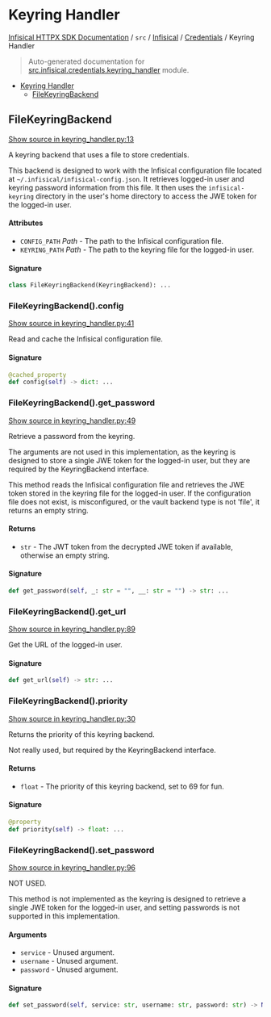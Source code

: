 # Keyring Handler

[Infisical HTTPX SDK Documentation](../../../README.md#infisical-httpx-sdk-documentation) / `src` / [Infisical](../index.md#infisical) / [Credentials](./index.md#credentials) / Keyring Handler

> Auto-generated documentation for [src.infisical.credentials.keyring_handler](https://github.com/riebecj/infisical-httpx-sdk/blob/main/src/infisical/credentials/keyring_handler.py) module.

- [Keyring Handler](#keyring-handler)
  - [FileKeyringBackend](#filekeyringbackend)

## FileKeyringBackend

[Show source in keyring_handler.py:13](https://github.com/riebecj/infisical-httpx-sdk/blob/main/src/infisical/credentials/keyring_handler.py#L13)

A keyring backend that uses a file to store credentials.

This backend is designed to work with the Infisical configuration file
located at `~/.infisical/infisical-config.json`. It retrieves logged-in user
and keyring password information from this file. It then uses the
`infisical-keyring` directory in the user's home directory to access the
JWE token for the logged-in user.

#### Attributes

- `CONFIG_PATH` *Path* - The path to the Infisical configuration file.
- `KEYRING_PATH` *Path* - The path to the keyring file for the logged-in user.

#### Signature

```python
class FileKeyringBackend(KeyringBackend): ...
```

### FileKeyringBackend().config

[Show source in keyring_handler.py:41](https://github.com/riebecj/infisical-httpx-sdk/blob/main/src/infisical/credentials/keyring_handler.py#L41)

Read and cache the Infisical configuration file.

#### Signature

```python
@cached_property
def config(self) -> dict: ...
```

### FileKeyringBackend().get_password

[Show source in keyring_handler.py:49](https://github.com/riebecj/infisical-httpx-sdk/blob/main/src/infisical/credentials/keyring_handler.py#L49)

Retrieve a password from the keyring.

The arguments are not used in this implementation, as the keyring
is designed to store a single JWE token for the logged-in user, but
they are required by the KeyringBackend interface.

This method reads the Infisical configuration file and retrieves the JWE token
stored in the keyring file for the logged-in user. If the configuration file does
not exist, is misconfigured, or the vault backend type is not 'file', it returns an
empty string.

#### Returns

- `str` - The JWT token from the decrypted JWE token if available, otherwise an empty string.

#### Signature

```python
def get_password(self, _: str = "", __: str = "") -> str: ...
```

### FileKeyringBackend().get_url

[Show source in keyring_handler.py:89](https://github.com/riebecj/infisical-httpx-sdk/blob/main/src/infisical/credentials/keyring_handler.py#L89)

Get the URL of the logged-in user.

#### Signature

```python
def get_url(self) -> str: ...
```

### FileKeyringBackend().priority

[Show source in keyring_handler.py:30](https://github.com/riebecj/infisical-httpx-sdk/blob/main/src/infisical/credentials/keyring_handler.py#L30)

Returns the priority of this keyring backend.

Not really used, but required by the KeyringBackend interface.

#### Returns

- `float` - The priority of this keyring backend, set to 69 for fun.

#### Signature

```python
@property
def priority(self) -> float: ...
```

### FileKeyringBackend().set_password

[Show source in keyring_handler.py:96](https://github.com/riebecj/infisical-httpx-sdk/blob/main/src/infisical/credentials/keyring_handler.py#L96)

NOT USED.

This method is not implemented as the keyring is designed to retrieve
a single JWE token for the logged-in user, and setting passwords is not
supported in this implementation.

#### Arguments

- `service` - Unused argument.
- `username` - Unused argument.
- `password` - Unused argument.

#### Signature

```python
def set_password(self, service: str, username: str, password: str) -> None: ...
```